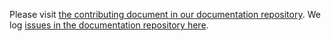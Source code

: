 Please visit [the contributing document in our documentation repository](https://github.com/CoderDojo/community-platform/blob/master/CONTRIBUTING.md). We log [issues in the documentation repository here](https://github.com/CoderDojo/community-platform/issues).

